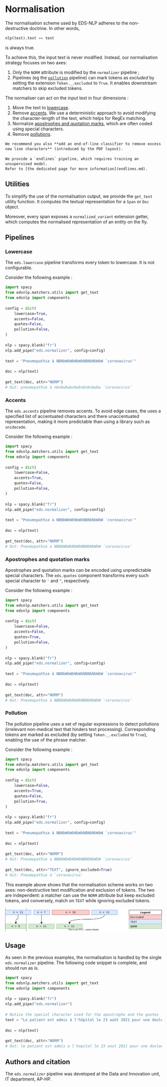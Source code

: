 # Normalisation

The normalisation scheme used by EDS-NLP adheres to the non-destructive doctrine. In other words,

```python
nlp(text).text == text
```

is always true.

To achieve this, the input text is never modified. Instead, our normalisation strategy focuses on two axes:

1. Only the `NORM` attribute is modified by the `normalizer` pipeline ;
2. Pipelines (eg the [`pollution`](#pollution) pipeline) can mark tokens as _excluded_ by setting the extension `Token._.excluded` to `True`.
   It enables downstream matchers to skip excluded tokens.

The normaliser can act on the input text in four dimensions :

1. Move the text to [lowercase](#lowercase).
2. Remove [accents](#accents). We use a deterministic approach to avoid modifying the character-length of the text, which helps for RegEx matching.
3. Normalize [apostrophes and quotation marks](#apostrophes-and-quotation-marks), which are often coded using special characters.
4. Remove [pollutions](#pollution).

```{note}
We recommend you also **add an end-of-line classifier to remove excess new line characters** (introduced by the PDF layout).

We provide a `endlines` pipeline, which requires training an unsupervised model.
Refer to [the dedicated page for more information](endlines.md).
```

## Utilities

To simplify the use of the normalisation output, we provide the `get_text` utility function. It computes the textual representation for a `Span` or `Doc` object.

Moreover, every span exposes a `normalized_variant` extension getter, which computes the normalised representation of an entity on the fly.

## Pipelines

### Lowercase

The `eds.lowercase` pipeline transforms every token to lowercase. It is not configurable.

Consider the following example :

```python
import spacy
from edsnlp.matchers.utils import get_text
from edsnlp import components

config = dict(
    lowercase=True,
    accents=False,
    quotes=False,
    pollution=False,
)

nlp = spacy.blank("fr")
nlp.add_pipe("eds.normalizer", config=config)

text = "Pneumopathie à NBNbWbWbNbWbNBNbNbWbW `coronavirus'"

doc = nlp(text)

get_text(doc, attr="NORM")
# Out: pneumopathie à nbnbwbwbnbwbnbnbnbwbw `coronavirus'
```

### Accents

The `eds.accents` pipeline removes accents. To avoid edge cases, the uses a specified list of accentuated characters and there unaccentuated representation, making it more predictable than using a library such as `unidecode`.

Consider the following example :

```python
import spacy
from edsnlp.matchers.utils import get_text
from edsnlp import components

config = dict(
    lowercase=False,
    accents=True,
    quotes=False,
    pollution=False,
)

nlp = spacy.blank("fr")
nlp.add_pipe("eds.normalizer", config=config)

text = "Pneumopathie à NBNbWbWbNbWbNBNbNbWbW `coronavirus'"

doc = nlp(text)

get_text(doc, attr="NORM")
# Out: Pneumopathie a NBNbWbWbNbWbNBNbNbWbW `coronavirus'
```

### Apostrophes and quotation marks

Apostrophes and quotation marks can be encoded using unpredictable special characters. The `eds.quotes` component transforms every such special character to `'` and `"`, respectively.

Consider the following example :

```python
import spacy
from edsnlp.matchers.utils import get_text
from edsnlp import components

config = dict(
    lowercase=False,
    accents=False,
    quotes=True,
    pollution=False,
)

nlp = spacy.blank("fr")
nlp.add_pipe("eds.normalizer", config=config)

text = "Pneumopathie à NBNbWbWbNbWbNBNbNbWbW `coronavirus'"

doc = nlp(text)

get_text(doc, attr="NORM")
# Out: Pneumopathie à NBNbWbWbNbWbNBNbNbWbW 'coronavirus'
```

### Pollution

The pollution pipeline uses a set of regular expressions to detect pollutions (irrelevant non-medical text that hinders text processing). Corresponding tokens are marked as excluded (by setting `Token._.excluded` to `True`), enabling the use of the phrase matcher.

Consider the following example :

```python
import spacy
from edsnlp.matchers.utils import get_text
from edsnlp import components

config = dict(
    lowercase=False,
    accents=True,
    quotes=False,
    pollution=True,
)

nlp = spacy.blank("fr")
nlp.add_pipe("eds.normalizer", config=config)

text = "Pneumopathie à NBNbWbWbNbWbNBNbNbWbW `coronavirus'"

doc = nlp(text)

get_text(doc, attr="NORM")
# Out: Pneumopathie a NBNbWbWbNbWbNBNbNbWbW `coronavirus'

get_text(doc, attr="TEXT", ignore_excluded=True)
# Out: Pneumopathie à `coronavirus'
```

This example above shows that the normalisation scheme works on two axes: non-destructive text modification and exclusion of tokens.
The two are independent: a matcher can use the `NORM` attribute but keep excluded tokens, and conversely, match on `TEXT` while ignoring excluded tokens.

![Pollution alignment](../_static/graphics/pipelines/alignment.drawio.svg)

## Usage

As seen in the previous examples, the normalisation is handled by the single `eds.normalizer` pipeline. The following code snippet is complete, and should run as is.

```python
import spacy
from edsnlp.matchers.utils import get_text
from edsnlp import components

nlp = spacy.blank("fr")
nlp.add_pipe("eds.normalizer")

# Notice the special character used for the apostrophe and the quotes
text = "Le patient est admis à l'hôpital le 23 août 2021 pour une douleur ʺaffreuse” à l`estomac."

doc = nlp(text)

get_text(doc, attr="NORM")
# Out: le patient est admis a l'hopital le 23 aout 2021 pour une douleur "affreuse" a l'estomac
```

## Authors and citation

The `eds.normalizer` pipeline was developed at the Data and Innovation unit, IT department, AP-HP.
